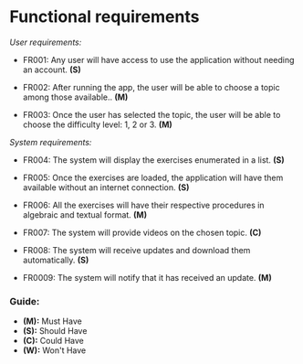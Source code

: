 # Functional requirements

_User requirements:_

* FR001: Any user will have access to use the application without needing an account. **(S)**

* FR002: After running the app, the user will be able to choose a topic among those available.. **(M)**

* FR003: Once the user has selected the topic, the user will be able to choose the difficulty level: 1, 2 or 3. **(M)**

_System requirements:_

* FR004: The system will display the exercises enumerated in a list. **(S)**

* FR005: Once the exercises are loaded, the application will have them available without an internet connection. **(S)**

* FR006: All the exercises will have their respective procedures in algebraic and textual format. **(M)**

* FR007: The system will provide videos on the chosen topic. **(C)**

* FR008: The system will receive updates and download them automatically. **(S)**

* FR0009: The system will notify that it has received an update. **(M)**

### Guide:
+ **(M):** Must Have
+ **(S):** Should Have
+ **(C):** Could Have
+ **(W):** Won't Have

